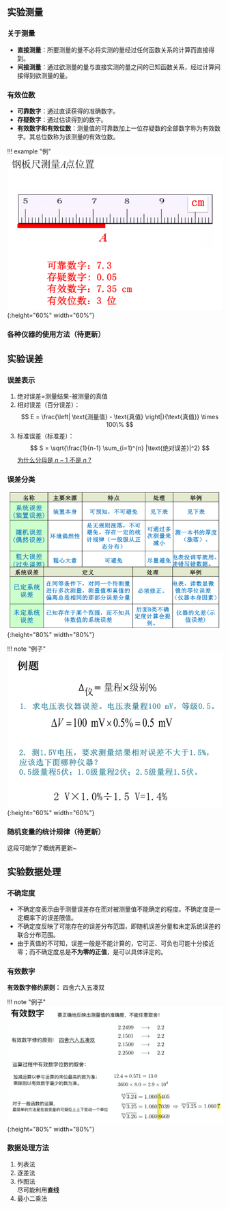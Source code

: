 ## 实验测量
### 关于测量
- **直接测量**：所要测量的量不必将实测的量经过任何函数关系的计算而直接得到。
- **间接测量**：通过欲测量的量与直接实测的量之间的已知函数关系，经过计算间接得到欲测量的量。

### 有效位数

- **可靠数字**：通过直读获得的准确数字。
- **存疑数字**：通过估读得到的数字。
- **有效数字和有效位数**：测量值的可靠数加上一位存疑数的全部数字称为有效数字。其总位数称为该测量的有效位数。

!!! example "例"
    ![alt text](images/image.png){:height="60%" width="60%"}

### 各种仪器的使用方法（待更新）

## 实验误差
### 误差表示

1. 绝对误差=测量结果-被测量的真值
2. 相对误差（百分误差）：
$$
E = \frac{\left| \text{测量值} - \text{真值} \right|}{\text{真值}} \times 100\%
$$
3. 标准误差（标准差）：
$$
S = \sqrt{\frac{1}{n-1} \sum_{i=1}^{n} |\text{绝对误差}|^2}
$$
[为什么分母是 $n-1$ 不是 $n$ ?](https://zhuanlan.zhihu.com/p/102043269)

### 误差分类
![alt text](images/image-1.png){:height="80%" width="80%"}

!!! note "例子"
    ![alt text](images/image-2.png){:height="60%" width="60%"}

### 随机变量的统计规律（待更新）
这段可能学了概统再更新~

## 实验数据处理
### 不确定度
- 不确定度表示由于测量误差存在而对被测量值不能确定的程度。不确定度是一定概率下的误差限值。
- 不确定度反映了可能存在的误差分布范围，即随机误差分量和未定系统误差的联合分布范围。
- 由于真值的不可知，误差一般是不能计算的，它可正、可负也可能十分接近零；而不确定度总是**不为零的正值**，是可以具体评定的。

### 有效数字
**有效数字修约原则：** 四舍六⼊五凑双

!!! note "例子"
    ![alt text](images/image-3.png){:height="80%" width="80%"}

### 数据处理方法
1. 列表法
2. 逐差法
3. 作图法  
尽可能利用**直线**
4. 最小二乘法

